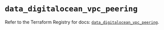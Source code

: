 # `data_digitalocean_vpc_peering`

Refer to the Terraform Registry for docs: [`data_digitalocean_vpc_peering`](https://registry.terraform.io/providers/digitalocean/digitalocean/2.39.2/docs/data-sources/vpc_peering).
